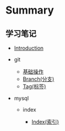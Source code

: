 # Summary

## 学习笔记

* [Introduction](README.md)
* git

    * [基础操作](git/Git\(基础操作\).md)
    * [Branch(分支)](git/Branch\(分支\).md)
    * [Tag(标签)](git/Tag\(标签\).md)
    
* mysql
    
    * index
    
        * [Index(索引)](mysql/Index(索引)/Index(索引).md)

